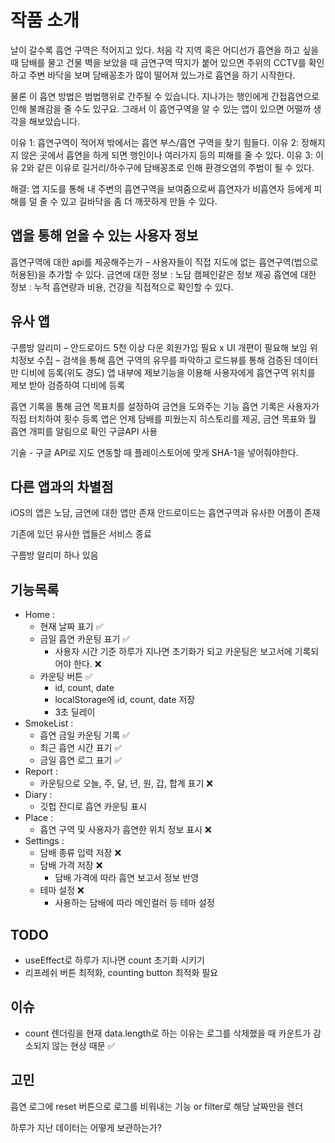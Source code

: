 # 작품 소개

날이 갈수록 흡연 구역은 적어지고 있다.
처음 각 지역 혹은 어디선가 흡연을 하고 싶을 때 담배를 물고 건물 벽을 보았을 때 금연구역 딱지가 붙어 있으면 주위의 CCTV를 확인하고 주변 바닥을 보며 담배꽁초가 많이 떨어져 있느가로 흡연을 하기 시작한다.

물론 이 흡연 방법은 범법행위로 간주될 수 있습니다.
지나가는 행인에게 간접흡연으로 인해 불쾌감을 줄 수도 있구요.
그래서 이 흡연구역을 알 수 있는 앱이 있으면 어떨까 생각을 해보았습니다.

이유 1: 흡연구역이 적어져 밖에서는 흡연 부스/흡연 구역을 찾기 힘들다.
이유 2: 정해지지 않은 곳에서 흡연을 하게 되면 행인이나 여러가지 등의 피해를 줄 수 있다.
이유 3: 이유 2와 같은 이유로 길거리/하수구에 담배꽁초로 인해 환경오염의 주범이 될 수 있다.

해결: 앱 지도를 통해 내 주변의 흡연구역을 보여줌으로써 흡연자가 비흡연자 등에게 피해를 덜 줄 수 있고 길바닥을 좀 더 깨끗하게 만들 수 있다.

## 앱을 통해 얻을 수 있는 사용자 정보

흡연구역에 대한 api를 제공해주는가 –
사용자들이 직접 지도에 없는 흡연구역(법으로 허용된)을 추가할 수 있다.
금연에 대한 정보 : 노담 캠페인같은 정보 제공
흡연에 대한 정보 : 누적 흡연량과 비용, 건강을 직접적으로 확인할 수 있다.

## 유사 앱

구름방 알리미 – 안드로이드
5천 이상 다운
회원가입 필요 x
UI 개편이 필요해 보임
위치정보 수집 – 검색을 통해 흡연 구역의 유무를 파악하고 로드뷰를 통해 검증된 데이터만 디비에 등록(위도 경도)
앱 내부에 제보기능을 이용해 사용자에게 흡연구역 위치를 제보 받아 검증하여 디비에 등록

흡연 기록을 통해 금연 목표치를 설정하여 금연을 도와주는 기능
흡연 기록은 사용자가 직접 터치하여 횟수 등록
앱은 언제 담배를 피웠는지 히스토리를 제공, 금연 목표와 월 흡연 개피를 알림으로 확인
구글API 사용

기술 - 구글 API로 지도 연동할 때 플레이스토어에 맞게 SHA-1을 넣어줘야한다.

## 다른 앱과의 차별점

iOS의 앱은 노담, 금연에 대한 앱만 존재
안드로이드는 흡연구역과 유사한 어플이 존재

기존에 있던 유사한 앱들은 서비스 종료

구름방 알리미 하나 있음

## 기능목록

- Home :
  - 현재 날짜 표기 ✅
  - 금일 흡연 카운팅 표기 ✅
    - 사용자 시간 기준 하루가 지나면 초기화가 되고 카운팅은 보고서에 기록되어야 한다. ❌
  - 카운팅 버튼 ✅
    - id, count, date
    - localStorage에 id, count, date 저장
    - 3초 딜레이
- SmokeList :
  - 흡연 금일 카운팅 기록 ✅
  - 최근 흡연 시간 표기 ✅
  - 금일 흡연 로그 표기 ✅
- Report :
  - 카운팅으로 오늘, 주, 달, 년, 원, 갑, 합계 표기 ❌
- Diary :
  - 깃헙 잔디로 흡연 카운팅 표시
- Place :
  - 흡연 구역 및 사용자가 흡연한 위치 정보 표시 ❌
- Settings :
  - 담배 종류 입력 저장 ❌
  - 담배 가격 저장 ❌
    - 담배 가격에 따라 흡연 보고서 정보 반영
  - 테마 설정 ❌
    - 사용하는 담배에 따라 메인컬러 등 테마 설정

## TODO

- useEffect로 하루가 지나면 count 초기화 시키기
- 리프레쉬 버튼 최적화, counting button 최적화 필요

## 이슈

- count 렌더링을 현재 data.length로 하는 이유는 로그를 삭제했을 때 카운트가 감소되지 않는 현상 때문 ✅

## 고민

흡연 로그에 reset 버튼으로 로그를 비워내는 기능 or filter로 해당 날짜만을 렌더

하루가 지난 데이터는 어떻게 보관하는가?

